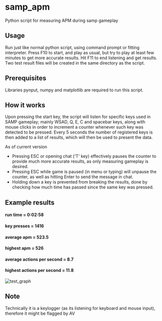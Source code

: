 # samp_apm

Python script for measuring APM during samp gameplay

## Usage

Run just like normal python script, using command prompt or fitting interpreter. Press F10 to start, and play as usual, but try to play at least few minutes to get more accurate results.
Hit F11 to end listening and get results. Two test result files will be created in the same directory as the script.

## Prerequisites 

Libraries pynput, numpy and matplotlib are required to run this script.


## How it works
Upon pressing the start key, the script will listen for specific keys used in SAMP gameplay; mainly WSAD, Q, E, C and spacebar keys, along with mouse clicks in order to increment a counter whenever such key was detected to be pressed. Every 5 seconds the number of registered keys is then added to a list of results, which will then be used to present the data.

As of current version
- Pressing ESC or opening chat ('T' key)  effectively pauses the counter to provide much more accurate results, as only measuring gameplay is desired.
- Pressing ESC while game is paused (in menu or typing) will unpause the counter, as well as hitting Enter to send the message in chat.
- Holding down a key is prevented from breaking the results, done by checking how much time has passed since the same key was pressed.

## Example results

#### run time = 0:02:58
#### key presses = 1416
#### average apm = 523.5
#### highest apm = 526
#### average actions per second = 8.7
#### highest actions per second = 11.8

![test_graph](https://user-images.githubusercontent.com/98032843/156214599-952d73b1-9b8e-4632-b1ec-a7a40600a8a1.png)


## Note
Technically it is a keylogger (as its listening for keyboard and mouse input), therefore it might be flagged by AV
